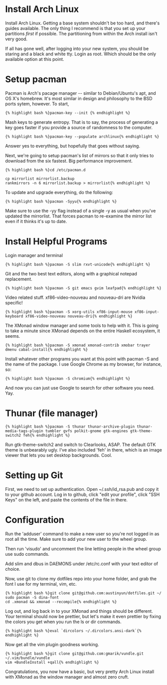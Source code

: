 Install Arch Linux
==================
Install Arch Linux. Getting a base system shouldn't be too hard, and there's
guides available. The only thing I recommend is that you set up your partitions
_first_ if possible. The partitioning from within the Arch install isn't very
good.

If all has gone well, after logging into your new system, you should be staring
and a black and white tty. Login as root. Which should be the only available
option at this point.

Setup pacman
============
Pacman is Arch's pacage manager -- similar to Debian/Ubuntu's apt, and OS X's
homebrew. It's most similar in design and philosophy to the BSD ports sytem,
however. To start,

    {% highlight bash %}pacman-key --init {% endhighlight %}

Mash keys to generate entropy. That is to say, the process of generating a key
goes faster if you provide a source of randomness to the computer.

    {% highlight bash %}pacman-key --populate archlinux{% endhighlight %}

Answer yes to everything, but hopefully that goes without saying.

Next, we're going to setup pacman's list of mirrors so that it only tries to
download from the six fastest. Big performance improvement.

    {% highlight bash %}cd /etc/pacman.d

    cp mirrorlist mirrorlist.backup
    rankmirrors -n 6 mirrorlist.backup > mirrorlist{% endhighlight %}

To update and upgrade everything, do the following:

    {% highlight bash %}pacman -Syyu{% endhighlight %}

Make sure to use the -yy flag instead of a single -y as usual when you've
updated the mirrorlist. That forces pacman to re-examine the mirror list even if
it thinks it's up to date.

Install Helpful Programs
========================
Login manager and terminal

    {% highlight bash %}pacman -S slim rxvt-unicode{% endhighlight %}

Git and the two best text editors, along with a graphical notepad replacement.

    {% highlight bash %}pacman -S git emacs gvim leafpad{% endhighlight %}

Video related stuff. xf86-video-nouveau and nouveau-dri are Nvidia specific!

    {% highlight bash %}pacman -S xorg-utils xf86-input-mouse xf86-input-keyboard xf86-video-nouveau nouveau-dri{% endhighlight %}

The XMonad window manager and some tools to help with it. This is going to take
a minute since XMonad depends on the entire Haskell ecosystem, it seems.

    {% highlight bash %}pacman -S xmonad xmonad-contrib xmobar trayer dmenu cabal-install{% endhighlight %}

Install whatever other programs you want at this point with pacman -S and the
name of the package. I use Google Chrome as my browser, for instance, so:

    {% highlight bash %}pacman -S chromium{% endhighlight %}

And now you can just use Google to search for other software you need. Yay.

Thunar (file manager)
=====================
    {% highlight bash %}pacman -S thunar thunar-archive-plugin thunar-media-tags-plugin tumbler gvfs polkit-gnome gtk-engines gtk-theme-switch2 feh{% endhighlight %}

Run gtk-theme-switch2 and switch to Clearlooks, ASAP. The default GTK theme is
unbearably ugly. I've also included 'feh' in there, which is an image viewer
that lets you set desktop backgrounds. Cool.

Setting up Git
==============
First, we need to set up authentication. Open ~/.ssh/id\_rsa.pub and copy it to
your github account. Log in to github, click "edit your profile", click "SSH
Keys" on the left, and paste the contents of the file in there.

Configuration
=============
Run the 'adduser' command to make a new user so you're not logged in as root all
the time. Make sure to add your new user to the wheel group.

Then run 'visudo' and uncomment the line letting people in the wheel group use
sudo commands.

Add slim and dbus in DAEMONS under /etc/rc.conf with your text editor of choice.

Now, use git to clone my dotfiles repo into your home folder, and grab the font
I use for my terminal, vim, etc.

    {% highlight bash %}git clone git@github.com:austinyun/dotfiles.git ~/
    sudo pacman -S dina-font
    cd .xmonad && xmonad --recompile{% endhighlight %}

Log out, and log back in to your XMonad and things should be different. Your
terminal should now be prettier, but let's make it even prettier by fixing the
colors you get when you run the ls or dir commands.

    {% highlight bash %}eval `dircolors ~/.dircolors.ansi-dark`{% endhighlight %}

Now get all the vim plugin goodness working.

    {% highlight bash %}git clone git@github.com:gmarik/vundle.git ~/.vim/bundle/vundle
    vim +BundleInstall +qall{% endhighlight %}

Congratulations, you now have a basic, but very pretty Arch Linux install with
XMonad as the window manager and almost zero cruft.
